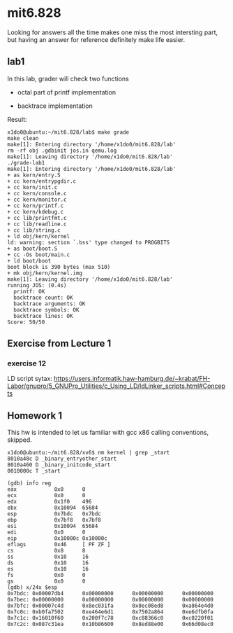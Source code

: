 # mit6.828

Looking for answers all the time makes one miss the most intersting part, but having an answer for reference definitely make life easier. 


## lab1

In this lab, grader will check two functions

* octal part of printf implementation

* backtrace implementation

Result:

```
x1do0@ubuntu:~/mit6.828/lab$ make grade
make clean
make[1]: Entering directory '/home/x1do0/mit6.828/lab'
rm -rf obj .gdbinit jos.in qemu.log
make[1]: Leaving directory '/home/x1do0/mit6.828/lab'
./grade-lab1
make[1]: Entering directory '/home/x1do0/mit6.828/lab'
+ as kern/entry.S
+ cc kern/entrypgdir.c
+ cc kern/init.c
+ cc kern/console.c
+ cc kern/monitor.c
+ cc kern/printf.c
+ cc kern/kdebug.c
+ cc lib/printfmt.c
+ cc lib/readline.c
+ cc lib/string.c
+ ld obj/kern/kernel
ld: warning: section `.bss' type changed to PROGBITS
+ as boot/boot.S
+ cc -Os boot/main.c
+ ld boot/boot
boot block is 390 bytes (max 510)
+ mk obj/kern/kernel.img
make[1]: Leaving directory '/home/x1do0/mit6.828/lab'
running JOS: (0.4s)
  printf: OK
  backtrace count: OK
  backtrace arguments: OK
  backtrace symbols: OK
  backtrace lines: OK
Score: 50/50
```

## Exercise from Lecture 1


### exercise 12

LD script sytax: https://users.informatik.haw-hamburg.de/~krabat/FH-Labor/gnupro/5_GNUPro_Utilities/c_Using_LD/ldLinker_scripts.html#Concepts


## Homework 1

This hw is intended to let us familiar with gcc x86 calling conventions, skipped.

```
x1do0@ubuntu:~/mit6.828/xv6$ nm kernel | grep _start
8010a48c D _binary_entryother_start
8010a460 D _binary_initcode_start
0010000c T _start
```

```
(gdb) info reg
eax            0x0      0
ecx            0x0      0
edx            0x1f0    496
ebx            0x10094  65684
esp            0x7bdc   0x7bdc
ebp            0x7bf8   0x7bf8
esi            0x10094  65684
edi            0x0      0
eip            0x10000c 0x10000c
eflags         0x46     [ PF ZF ]
cs             0x8      8
ss             0x10     16
ds             0x10     16
es             0x10     16
fs             0x0      0
gs             0x0      0
(gdb) x/24x $esp
0x7bdc: 0x00007db4      0x00000000      0x00000000      0x00000000
0x7bec: 0x00000000      0x00000000      0x00000000      0x00000000
0x7bfc: 0x00007c4d      0x8ec031fa      0x8ec08ed8      0xa864e4d0
0x7c0c: 0xb0fa7502      0xe464e6d1      0x7502a864      0xe6dfb0fa
0x7c1c: 0x16010f60      0x200f7c78      0xc88366c0      0xc0220f01
0x7c2c: 0x087c31ea      0x10b86600      0x8ed88e00      0x66d08ec0
```

